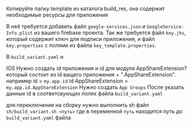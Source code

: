 Копируйте папку template из каталога build_res, она содержит необходимые ресурсы для приложения 

В неё требуется добавить файл ```google-services.json``` и ```GoogleService-Info.plist```
из вашего firebase проекта.
Так же требуется файл ```key.jks```, который содержит ключ для подписи приложения, и файл ```key.properties``` 
с полями из файла ```key_template.properties```.

В ```build_variant.yaml``` н

IOS
Нужно создать id приложения и id для модуля AppShareExtension? который состоит из id ващего приложения + ".AppShareExtension".
например id = ```my.app.id``` id AppShareExtension = ```my.app.id.AppShareExtension```
Нужно создать ```App Groups``` 
После указать данные id в соответсвующих полях файла ```build_variant.yaml```

для переключения на сборку нужно выполнить sh файл 
```sh/build_variant.sh <путь>``` 
где в переменной ```путь``` находится путь до ```build_variant.yaml``` файла 